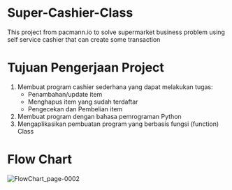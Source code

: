 # Super-Cashier-Class
This project from pacmann.io to solve supermarket business problem using self service cashier that can create some transaction

# Tujuan Pengerjaan Project
1. Membuat program cashier sederhana yang dapat melakukan tugas:
    - Penambahan/update item
    - Menghapus item yang sudah terdaftar
    - Pengecekan dan Pembelian item
2. Membuat program dengan bahasa pemrograman Python
3. Mengaplikasikan pembuatan program yang berbasis fungsi (function) Class
   
# Flow Chart

![FlowChart_page-0002](https://github.com/abimaswidy/Super-Cashier-Class/assets/136919706/11537bfe-fef9-461e-9b20-8d4d0032a1bd)
